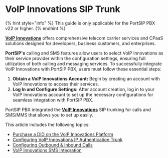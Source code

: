 # VoIP Innovations SIP Trunk

{% hint style="info" %}
This guide is only applicable for the PortSIP PBX v22 or higher.
{% endhint %}

[**VoIP Innovations**](https://carrierservices.sangoma.com/) offers comprehensive telecom carrier services and CPaaS solutions designed for developers, business customers, and enterprises.

**PortSIP's** calling and SMS features allow users to select VoIP Innovations as their service provider within the configuration settings, ensuring full utilization of both calling and messaging services. To successfully integrate VoIP Innovations with PortSIP PBX, users must follow these essential steps:

1. **Obtain a VoIP Innovations Account:** Begin by creating an account with VoIP Innovations to access their services.
2. **Log In and Configure Settings:** After account creation, log in to your VoIP Innovations account to set up the necessary configurations for seamless integration with PortSIP PBX.

PortSIP PBX integrated the [**VoIP Innovations**](https://carrierservices.sangoma.com/) SIP trunking for calls and SMS/MMS that allows you to set up easily.

This article includes the following topics:

* [Purchase a DID on the VoIP Innovations Platform](purchase-a-did-on-voip-innovations-platform.md)
* [Configuring VoIP Innovations IP Authentication Trunk](configuring-voip-innovations-ip-authentication-trunk.md)
* [Configuring Outbound & Inbound Calls](configuring-outbound-and-inbound-calls.md)
* [VoIP Innovations SMS Integration](voip-innovations-sms-integration.md)

